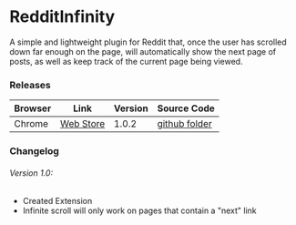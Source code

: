 # RedditInfinity

A simple and lightweight plugin for Reddit that, once the user has scrolled down far enough on the page, will automatically show the next page of posts, as well as keep track of the current page being viewed.

### Releases

Browser | Link | Version | Source Code
------- | ---- | ------- | -----------
Chrome | [Web Store](//chrome.google.com/webstore/detail/redditinfinity/klldlkapcnpaanaeamibkgaljpblgkic) | 1.0.2 | [github folder](//github.com/dcrousso/RedditInfinity/tree/master/Chrome)

### Changelog

###### Version 1.0:
 - Created Extension
 - Infinite scroll will only work on pages that contain a "next" link